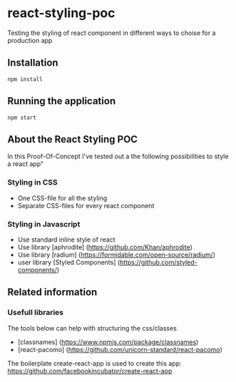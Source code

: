 # react-styling-poc
Testing the styling of react component in different ways to choise for a production app

## Installation
```npm install```

## Running the application
```npm start```

## About the React Styling POC
In this Proof-Of-Concept I've tested out a the following possibilities to style a react app"

### Styling in CSS
* One CSS-file for all the styling
* Separate CSS-files for every react component


### Styling in Javascript
* Use standard inline style of react
* Use library [aphrodite] (https://github.com/Khan/aphrodite)
* Use library [radium] (https://formidable.com/open-source/radium/)
* user library [Styled Components] (https://github.com/styled-components/)


## Related information

### Usefull libraries

The tools below can help with structuring the css/classes
* [classnames] (https://www.npmjs.com/package/classnames)
* [react-pacomo] (https://github.com/unicorn-standard/react-pacomo)


The boilerplate create-react-app is used to create this app:
https://github.com/facebookincubator/create-react-app

